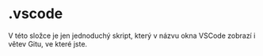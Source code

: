 # .vscode

V této složce je jen jednoduchý skript, který v názvu okna VSCode zobrazí i větev Gitu, ve které jste.
